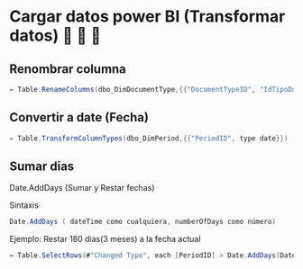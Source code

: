 # Cargar datos power BI (Transformar datos) :green_book: :green_book: :green_book:

## Renombrar columna

```C#
= Table.RenameColumns(dbo_DimDocumentType,{{"DocumentTypeID", "IdTipoDocumento"}, {"Name", "TipoDeDocumento"}})
```
## Convertir a date (Fecha)
```C#
= Table.TransformColumnTypes(dbo_DimPeriod,{{"PeriodID", type date}})
```
## Sumar dias
  Date.AddDays (Sumar y Restar fechas)

  Sintaxis
  ```C#
  Date.AddDays ( dateTime como cualquiera, numberOfDays como número)
  ```
  Ejemplo: Restar 180 dias(3 meses) a la fecha actual
  ```C#
  = Table.SelectRows(#"Changed Type", each [PeriodID] > Date.AddDays(DateTime.Date(DateTime.LocalNow()),-180))
  ```
